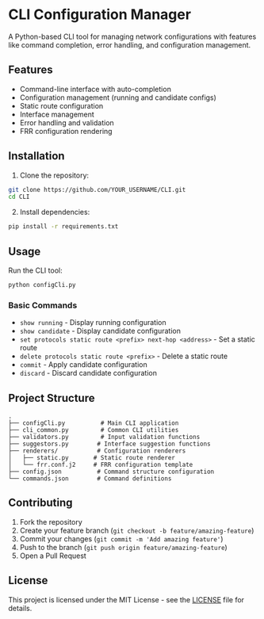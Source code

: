 # CLI Configuration Manager

A Python-based CLI tool for managing network configurations with features like command completion, error handling, and configuration management.

## Features

- Command-line interface with auto-completion
- Configuration management (running and candidate configs)
- Static route configuration
- Interface management
- Error handling and validation
- FRR configuration rendering

## Installation

1. Clone the repository:
```bash
git clone https://github.com/YOUR_USERNAME/CLI.git
cd CLI
```

2. Install dependencies:
```bash
pip install -r requirements.txt
```

## Usage

Run the CLI tool:
```bash
python configCli.py
```

### Basic Commands

- `show running` - Display running configuration
- `show candidate` - Display candidate configuration
- `set protocols static route <prefix> next-hop <address>` - Set a static route
- `delete protocols static route <prefix>` - Delete a static route
- `commit` - Apply candidate configuration
- `discard` - Discard candidate configuration

## Project Structure

```
.
├── configCli.py          # Main CLI application
├── cli_common.py         # Common CLI utilities
├── validators.py         # Input validation functions
├── suggestors.py        # Interface suggestion functions
├── renderers/           # Configuration renderers
│   ├── static.py       # Static route renderer
│   └── frr.conf.j2     # FRR configuration template
├── config.json          # Command structure configuration
└── commands.json        # Command definitions
```

## Contributing

1. Fork the repository
2. Create your feature branch (`git checkout -b feature/amazing-feature`)
3. Commit your changes (`git commit -m 'Add amazing feature'`)
4. Push to the branch (`git push origin feature/amazing-feature`)
5. Open a Pull Request

## License

This project is licensed under the MIT License - see the [LICENSE](LICENSE) file for details. 